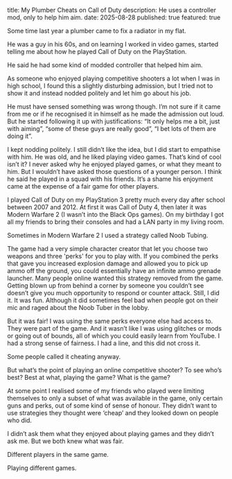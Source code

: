 title: My Plumber Cheats on Call of Duty
description: He uses a controller mod, only to help him aim.
date: 2025-08-28
published: true
featured: true

Some time last year a plumber came to fix a radiator in my flat.

He was a guy in his 60s, and on learning I worked in video games, started telling me about how he played Call of Duty on the PlayStation.

He said he had some kind of modded controller that helped him aim.

As someone who enjoyed playing competitive shooters a lot when I was in high school, I found this a slightly disturbing admission, but I tried not to show it and instead nodded politely and let him go about his job.

He must have sensed something was wrong though. I’m not sure if it came from me or if he recognised it in himself as he made the admission out loud. But he started following it up with justifications: “It only helps me a bit, just with aiming”, “some of these guys are really good”, “I bet lots of them are doing it”.

I kept nodding politely. I still didn’t like the idea, but I did start to empathise with him. He was old, and he liked playing video games. That’s kind of cool isn’t it? I never asked why he enjoyed played games, or what they meant to him. But I wouldn’t have asked those questions of a younger person. I think he said he played in a squad with his friends. It’s a shame his enjoyment came at the expense of a fair game for other players.

I played Call of Duty on my PlayStation 3 pretty much every day after school between 2007 and 2012. At first it was Call of Duty 4, then later it was Modern Warfare 2 (I wasn’t into the Black Ops games). On my birthday I got all my friends to bring their consoles and had a LAN party in my living room.

Sometimes in Modern Warfare 2 I used a strategy called Noob Tubing.

The game had a very simple character creator that let you choose two weapons and three 'perks' for you to play with. If you combined the perks that gave you increased explosion damage and allowed you to pick up ammo off the ground, you could essentially have an infinite ammo grenade launcher. Many people online wanted this strategy removed from the game. Getting blown up from behind a corner by someone you couldn’t see doesn’t give you much opportunity to respond or counter attack. Still, I did it. It was fun. Although it did sometimes feel bad when people got on their mic and raged about the Noob Tuber in the lobby.

But it was fair! I was using the same perks everyone else had access to. They were part of the game. And it wasn’t like I was using glitches or mods or going out of bounds, all of which you could easily learn from YouTube. I had a strong sense of fairness. I had a line, and this did not cross it.

Some people called it cheating anyway.

But what’s the point of playing an online competitive shooter? To see who’s best? Best at what, playing the game? What is the game?

At some point I realised some of my friends who played were limiting themselves to only a subset of what was available in the game, only certain guns and perks, out of some kind of sense of honour. They didn’t want to use strategies they thought were ‘cheap’ and they looked down on people who did.

I didn’t ask them what they enjoyed about playing games and they didn’t ask me. But we both knew what was fair.

Different players in the same game.

Playing different games.